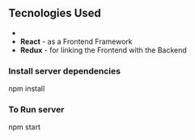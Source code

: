 
## Tecnologies Used

- 
- **React** - as a Frontend Framework
- **Redux** - for linking the Frontend with the Backend


### Install server dependencies

npm install

###  To Run server 
npm start

